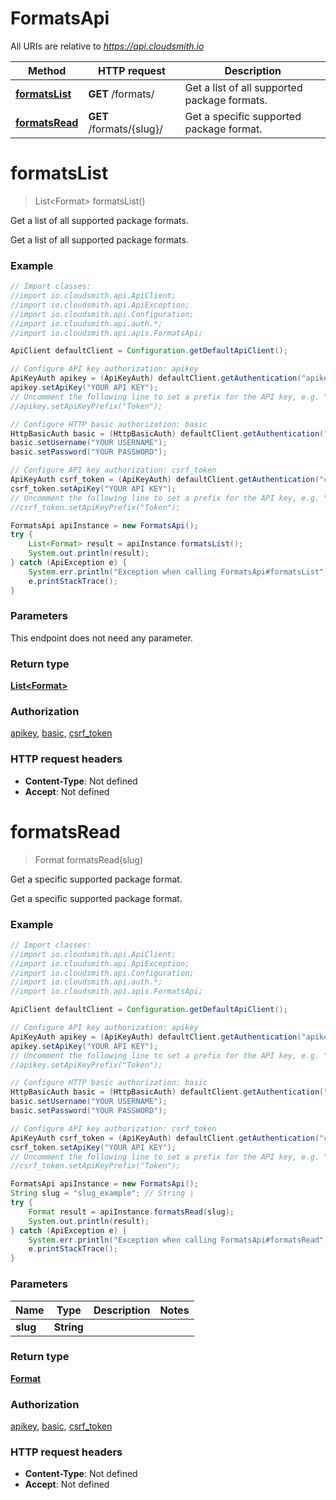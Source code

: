 # FormatsApi

All URIs are relative to *https://api.cloudsmith.io*

Method | HTTP request | Description
------------- | ------------- | -------------
[**formatsList**](FormatsApi.md#formatsList) | **GET** /formats/ | Get a list of all supported package formats.
[**formatsRead**](FormatsApi.md#formatsRead) | **GET** /formats/{slug}/ | Get a specific supported package format.


<a name="formatsList"></a>
# **formatsList**
> List&lt;Format&gt; formatsList()

Get a list of all supported package formats.

Get a list of all supported package formats.

### Example
```java
// Import classes:
//import io.cloudsmith.api.ApiClient;
//import io.cloudsmith.api.ApiException;
//import io.cloudsmith.api.Configuration;
//import io.cloudsmith.api.auth.*;
//import io.cloudsmith.api.apis.FormatsApi;

ApiClient defaultClient = Configuration.getDefaultApiClient();

// Configure API key authorization: apikey
ApiKeyAuth apikey = (ApiKeyAuth) defaultClient.getAuthentication("apikey");
apikey.setApiKey("YOUR API KEY");
// Uncomment the following line to set a prefix for the API key, e.g. "Token" (defaults to null)
//apikey.setApiKeyPrefix("Token");

// Configure HTTP basic authorization: basic
HttpBasicAuth basic = (HttpBasicAuth) defaultClient.getAuthentication("basic");
basic.setUsername("YOUR USERNAME");
basic.setPassword("YOUR PASSWORD");

// Configure API key authorization: csrf_token
ApiKeyAuth csrf_token = (ApiKeyAuth) defaultClient.getAuthentication("csrf_token");
csrf_token.setApiKey("YOUR API KEY");
// Uncomment the following line to set a prefix for the API key, e.g. "Token" (defaults to null)
//csrf_token.setApiKeyPrefix("Token");

FormatsApi apiInstance = new FormatsApi();
try {
    List<Format> result = apiInstance.formatsList();
    System.out.println(result);
} catch (ApiException e) {
    System.err.println("Exception when calling FormatsApi#formatsList");
    e.printStackTrace();
}
```

### Parameters
This endpoint does not need any parameter.

### Return type

[**List&lt;Format&gt;**](Format.md)

### Authorization

[apikey](../README.md#apikey), [basic](../README.md#basic), [csrf_token](../README.md#csrf_token)

### HTTP request headers

 - **Content-Type**: Not defined
 - **Accept**: Not defined

<a name="formatsRead"></a>
# **formatsRead**
> Format formatsRead(slug)

Get a specific supported package format.

Get a specific supported package format.

### Example
```java
// Import classes:
//import io.cloudsmith.api.ApiClient;
//import io.cloudsmith.api.ApiException;
//import io.cloudsmith.api.Configuration;
//import io.cloudsmith.api.auth.*;
//import io.cloudsmith.api.apis.FormatsApi;

ApiClient defaultClient = Configuration.getDefaultApiClient();

// Configure API key authorization: apikey
ApiKeyAuth apikey = (ApiKeyAuth) defaultClient.getAuthentication("apikey");
apikey.setApiKey("YOUR API KEY");
// Uncomment the following line to set a prefix for the API key, e.g. "Token" (defaults to null)
//apikey.setApiKeyPrefix("Token");

// Configure HTTP basic authorization: basic
HttpBasicAuth basic = (HttpBasicAuth) defaultClient.getAuthentication("basic");
basic.setUsername("YOUR USERNAME");
basic.setPassword("YOUR PASSWORD");

// Configure API key authorization: csrf_token
ApiKeyAuth csrf_token = (ApiKeyAuth) defaultClient.getAuthentication("csrf_token");
csrf_token.setApiKey("YOUR API KEY");
// Uncomment the following line to set a prefix for the API key, e.g. "Token" (defaults to null)
//csrf_token.setApiKeyPrefix("Token");

FormatsApi apiInstance = new FormatsApi();
String slug = "slug_example"; // String | 
try {
    Format result = apiInstance.formatsRead(slug);
    System.out.println(result);
} catch (ApiException e) {
    System.err.println("Exception when calling FormatsApi#formatsRead");
    e.printStackTrace();
}
```

### Parameters

Name | Type | Description  | Notes
------------- | ------------- | ------------- | -------------
 **slug** | **String**|  |

### Return type

[**Format**](Format.md)

### Authorization

[apikey](../README.md#apikey), [basic](../README.md#basic), [csrf_token](../README.md#csrf_token)

### HTTP request headers

 - **Content-Type**: Not defined
 - **Accept**: Not defined

